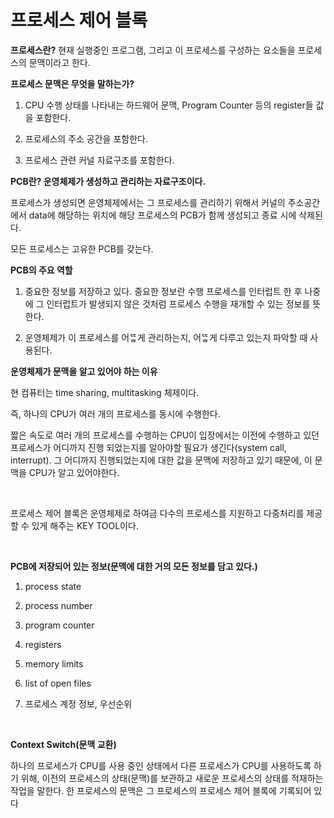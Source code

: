 # 프로세스 제어 블록

**프로세스란?** 현재 실행중인 프로그램, 그리고 이 프로세스를 구성하는 요소들을 프로세스의 문맥이라고 한다.

**프로세스 문맥은 무엇을 말하는가?** 

1. CPU 수행 상태를 나타내는 하드웨어 문맥, Program Counter 등의 register들 값을 포함한다.

2. 프로세스의 주소 공간을 포함한다.

3. 프로세스 관련 커널 자료구조를 포함한다.

**PCB란? 운영체제가 생성하고 관리하는 자료구조이다.**

프로세스가 생성되면 운영체제에서는 그 프로세스를 관리하기 위해서 커널의 주소공간에서 data에 해당하는 위치에 해당 프로세스의 PCB가 함께 생성되고 종료 시에 삭제된다.

모든 프로세스는 고유한 PCB를 갖는다.

**PCB의 주요 역할**

1. 중요한 정보를 저장하고 있다. 중요한 정보란 수행 프로세스를 인터럽트 한 후 나중에 그 인터럽트가 발생되지 않은 것처럼 프로세스 수행을 재개할 수 있는 정보를 뜻한다.

2. 운영체제가 이 프로세스를 어ᄄᅠᇂ게 관리하는지, 어ᄄᅠᇂ게 다루고 있는지 파악할 때 사용된다.

**운영체제가 문맥을 알고 있어야 하는 이유**

현 컴퓨터는 time sharing, multitasking 체제이다.

즉, 하나의 CPU가 여러 개의 프로세스를 동시에 수행한다.

짧은 속도로 여러 개의 프로세스를 수행하는 CPU이 입장에서는 이전에 수행하고 있던 프로세스가 어디까지 진행 되었는지를 알아야할 필요가 생긴다(system call, interrupt). 그 어디까지 진행되었는지에 대한 값을 문맥에 저장하고 있기 때문에, 이 문맥을 CPU가 알고 있어야한다.

​     

프로세스 제어 블록은 운영체제로 하여금 다수의 프로세스를 지원하고 다중처리를 제공할 수 있게 해주는 KEY TOOL이다.

​     

**PCB에 저장되어 있는 정보(문맥에 대한 거의 모든 정보를 담고 있다.)**

1. process state

2. process number

3. program counter

4. registers

5. memory limits

6. list of open files

7. 프로세스 계정 정보, 우선순위

​     

**Context Switch(문맥 교환)**

  하나의 프로세스가 CPU를 사용 중인 상태에서 다른 프로세스가 CPU를 사용하도록 하기 위해, 이전의 프로세스의 상태(문맥)를 보관하고 새로운 프로세스의 상태를 적재하는 작업을 말한다. 한 프로세스의 문맥은 그 프로세스의 프로세스 제어 블록에 기록되어 있다

​     